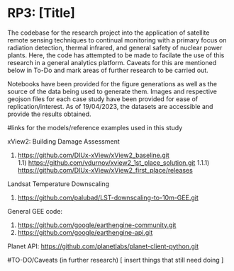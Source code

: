 # RP3: [Title]

The codebase for the research project into the application of satellite remote sensing techniques to continual monitoring with a primary focus on radiation detection, thermal infrared, and general safety of nuclear power plants. Here, the code has attempted to be made to facilate the use of this research in a general analytics platform. Caveats for this are mentioned below in To-Do and mark areas of further research to be carried out.

Notebooks have been provided for the figure generations as well as the source of the data being used to generate them. Images and respective geojson files for each case study have been provided for ease of replication/interest. As of 19/04/2023, the datasets are accessible and provide the results obtained.

#links for the models/reference examples used in this study

xView2: Building Damage Assessment
1) https://github.com/DIUx-xView/xView2_baseline.git                     
1.1) https://github.com/vdurnov/xview2_1st_place_solution.git
1.1.1) https://github.com/DIUx-xView/xView2_first_place/releases

Landsat Temperature Downscaling
1) https://github.com/palubad/LST-downscaling-to-10m-GEE.git

General GEE code:
1) https://github.com/google/earthengine-community.git
2) https://github.com/google/earthengine-api.git

Planet API:
https://github.com/planetlabs/planet-client-python.git



#TO-DO/Caveats (in further research)
[ insert things that still need doing ]
